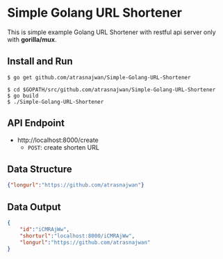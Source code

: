 # Simple Golang URL Shortener
This is simple example Golang URL Shortener with restful api server only with **gorilla/mux**.  

## Install and Run
```shell
$ go get github.com/atrasnajwan/Simple-Golang-URL-Shortener

$ cd $GOPATH/src/github.com/atrasnajwan/Simple-Golang-URL-Shortener
$ go build
$ ./Simple-Golang-URL-Shortener
```

## API Endpoint
- http://localhost:8000/create
    - `POST`: create shorten URL

## Data Structure
```json
{"longurl":"https://github.com/atrasnajwan"}
```

## Data Output
```json
{
	"id":"iCMRAjWw",
	"shorturl":"localhost:8000/iCMRAjWw",
	"longurl":"https://github.com/atrasnajwan"
}
```